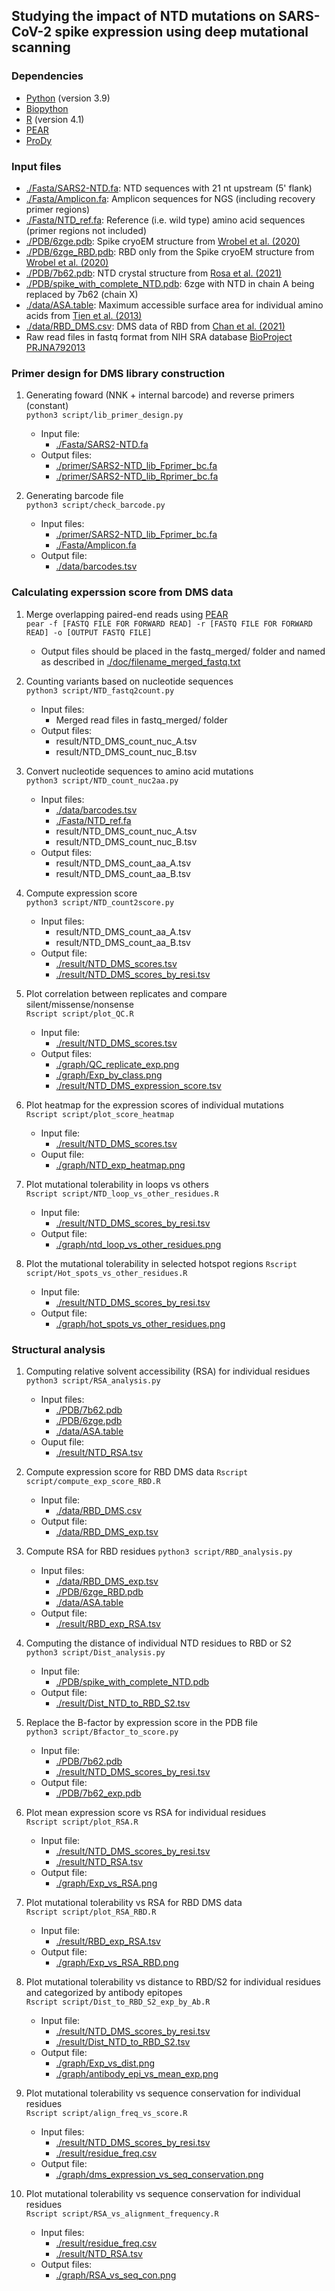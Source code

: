 ## Studying the impact of NTD mutations on SARS-CoV-2 spike expression using deep mutational scanning

### Dependencies
* [Python](https://www.python.org/) (version 3.9)
* [Biopython](https://github.com/biopython/biopython)
* [R](https://www.r-project.org/) (version 4.1)
* [PEAR](https://github.com/tseemann/PEAR)
* [ProDy](http://prody.csb.pitt.edu/)

### Input files
* [./Fasta/SARS2-NTD.fa](./Fasta/SARS2-NTD.fa): NTD sequences with 21 nt upstream (5' flank)
* [./Fasta/Amplicon.fa](./Fasta/Amplicon.fa): Amplicon sequences for NGS (including recovery primer regions)
* [./Fasta/NTD_ref.fa](./Fasta/NTD_ref.fa): Reference (i.e. wild type) amino acid sequences (primer regions not included)
* [./PDB/6zge.pdb](./PDB/6zge.pdb): Spike cryoEM structure from [Wrobel et al. (2020)](https://www.nature.com/articles/s41594-020-0468-7)
* [./PDB/6zge_RBD.pdb](./PDB/6zge_RBD.pdb): RBD only from the Spike cryoEM structure from [Wrobel et al. (2020)](https://www.nature.com/articles/s41594-020-0468-7)
* [./PDB/7b62.pdb](./PDB/7b62.pdb): NTD crystal structure from [Rosa et al. (2021)](https://www.science.org/doi/10.1126/sciadv.abg7607)
* [./PDB/spike_with_complete_NTD.pdb](./PDB/spike_with_complete_NTD.pdb): 6zge with NTD in chain A being replaced by 7b62 (chain X)
* [./data/ASA.table](./data/ASA.table): Maximum accessible surface area for individual amino acids from [Tien et al. (2013)](https://journals.plos.org/plosone/article?id=10.1371/journal.pone.0080635)
* [./data/RBD_DMS.csv](./data/RBD_DMS.csv): DMS data of RBD from [Chan et al. (2021)](https://www.science.org/doi/10.1126/sciadv.abf1738)
* Raw read files in fastq format from NIH SRA database [BioProject PRJNA792013](https://www.ncbi.nlm.nih.gov/bioproject/PRJNA792013)

### Primer design for DMS library construction
1. Generating foward (NNK + internal barcode) and reverse primers (constant)   
``python3 script/lib_primer_design.py``
    - Input file:
      - [./Fasta/SARS2-NTD.fa](./Fasta/SARS2-NTD.fa)
    - Output files:
      - [./primer/SARS2-NTD_lib_Fprimer_bc.fa](./primer/SARS2-NTD_lib_Fprimer_bc.fa)
      - [./primer/SARS2-NTD_lib_Rprimer_bc.fa](./primer/SARS2-NTD_lib_Rprimer_bc.fa)

2. Generating barcode file   
``python3 script/check_barcode.py``
    - Input files:
      - [./primer/SARS2-NTD_lib_Fprimer_bc.fa](./primer/SARS2-NTD_lib_Fprimer_bc.fa)
      - [./Fasta/Amplicon.fa](./Fasta/Amplicon.fa)
    - Output file:
      - [./data/barcodes.tsv](./data/barcodes.tsv)

### Calculating experssion score from DMS data
1. Merge overlapping paired-end reads using [PEAR](https://github.com/tseemann/PEAR)   
``pear -f [FASTQ FILE FOR FORWARD READ] -r [FASTQ FILE FOR FORWARD READ] -o [OUTPUT FASTQ FILE]``   
    - Output files should be placed in the fastq_merged/ folder and named as described in [./doc/filename_merged_fastq.txt](./doc/filename_merged_fastq.txt)

2. Counting variants based on nucleotide sequences   
``python3 script/NTD_fastq2count.py``   
    - Input files:
      - Merged read files in fastq_merged/ folder
    - Output files:
      - result/NTD_DMS_count_nuc_A.tsv
      - result/NTD_DMS_count_nuc_B.tsv

3. Convert nucleotide sequences to amino acid mutations   
``python3 script/NTD_count_nuc2aa.py``   
    - Input files:
      - [./data/barcodes.tsv](./data/barcodes.tsv)
      - [./Fasta/NTD_ref.fa](./Fasta/NTD_ref.fa)
      - result/NTD_DMS_count_nuc_A.tsv
      - result/NTD_DMS_count_nuc_B.tsv
    - Output files:
      - result/NTD_DMS_count_aa_A.tsv
      - result/NTD_DMS_count_aa_B.tsv

4. Compute expression score   
``python3 script/NTD_count2score.py``   
    - Input files:
      - result/NTD_DMS_count_aa_A.tsv
      - result/NTD_DMS_count_aa_B.tsv
    - Output file:
      - [./result/NTD_DMS_scores.tsv](./result/NTD_DMS_scores.tsv)
      - [./result/NTD_DMS_scores_by_resi.tsv](./result/NTD_DMS_scores_by_resi.tsv)

5. Plot correlation between replicates and compare silent/missense/nonsense   
``Rscript script/plot_QC.R``   
    - Input file:
      - [./result/NTD_DMS_scores.tsv](./result/NTD_DMS_scores.tsv)
    - Output files:
      - [./graph/QC_replicate_exp.png](./graph/QC_replicate_exp.png)
      - [./graph/Exp_by_class.png](./graph/Exp_by_class.png)
      - [./result/NTD_DMS_expression_score.tsv](./result/NTD_DMS_expression_score.tsv)

6. Plot heatmap for the expression scores of individual mutations   
``Rscript script/plot_score_heatmap``   
    - Input file:
      - [./result/NTD_DMS_scores.tsv](./result/NTD_DMS_scores.tsv)
    - Ouput file:
      - [./graph/NTD_exp_heatmap.png](./graph/NTD_exp_heatmap.png)

7. Plot mutational tolerability in loops vs others   
``Rscript script/NTD_loop_vs_other_residues.R``   
    - Input file:
      - [./result/NTD_DMS_scores_by_resi.tsv](./result/NTD_DMS_scores_by_resi.tsv)
    - Output file:
      - [./graph/ntd_loop_vs_other_residues.png](./graph/ntd_loop_vs_other_residues.png)
    
8. Plot the mutational tolerability in selected hotspot regions
``Rscript script/Hot_spots_vs_other_residues.R``   
    - Input file:
      - [./result/NTD_DMS_scores_by_resi.tsv](./result/NTD_DMS_scores_by_resi.tsv)
    - Output file:
      - [./graph/hot_spots_vs_other_residues.png](./graph/hot_spots_vs_other_residues.png)
      
### Structural analysis
1. Computing relative solvent accessibility (RSA) for individual residues   
``python3 script/RSA_analysis.py``   
    - Input files:
      - [./PDB/7b62.pdb](./PDB/7b62.pdb)
      - [./PDB/6zge.pdb](./PDB/6zge.pdb)
      - [./data/ASA.table](./data/ASA.table)
    - Ouput file:
      - [./result/NTD_RSA.tsv](./result/NTD_RSA.tsv)

2. Compute expression score for RBD DMS data
``Rscript script/compute_exp_score_RBD.R``
      - Input file:
        - [./data/RBD_DMS.csv](./data/RBD_DMS.csv)
      - Output file:
        - [./data/RBD_DMS_exp.tsv](./data/RBD_DMS_exp.tsv)

3. Compute RSA for RBD residues
``python3 script/RBD_analysis.py``
    - Input files:
      - [./data/RBD_DMS_exp.tsv](./data/RBD_DMS_exp.tsv)
      - [./PDB/6zge_RBD.pdb](./PDB/6zge_RBD.pdb)
      - [./data/ASA.table](./data/ASA.table)
    - Output file:
      - [./result/RBD_exp_RSA.tsv](./result/RBD_exp_RSA.tsv)

4. Computing the distance of individual NTD residues to RBD or S2   
``python3 script/Dist_analysis.py``   
    - Input file:
      - [./PDB/spike_with_complete_NTD.pdb](./PDB/spike_with_complete_NTD.pdb)
    - Output file:
      - [./result/Dist_NTD_to_RBD_S2.tsv](./result/Dist_NTD_to_RBD_S2.tsv)

5. Replace the B-factor by expression score in the PDB file   
``python3 script/Bfactor_to_score.py``   
    - Input file:
      - [./PDB/7b62.pdb](./PDB/7b62.pdb)
      - [./result/NTD_DMS_scores_by_resi.tsv](./result/NTD_DMS_scores_by_resi.tsv)
    - Output file:
      - [./PDB/7b62_exp.pdb](./PDB/7b62_exp.pdb)

6. Plot mean expression score vs RSA for individual residues   
``Rscript script/plot_RSA.R``   
    - Input file:
      - [./result/NTD_DMS_scores_by_resi.tsv](./result/NTD_DMS_scores_by_resi.tsv)
      - [./result/NTD_RSA.tsv](./result/NTD_RSA.tsv)
    - Output file:
      - [./graph/Exp_vs_RSA.png](./graph/Exp_vs_RSA.png)

7. Plot mutational tolerability vs RSA for RBD DMS data   
``Rscript script/plot_RSA_RBD.R``   
    - Input file:
      - [./result/RBD_exp_RSA.tsv](./result/RBD_exp_RSA.tsv)
    - Output file:
      - [./graph/Exp_vs_RSA_RBD.png](./graph/Exp_vs_RSA_RBD.png)

8. Plot mutational tolerability vs distance to RBD/S2 for individual residues and categorized by antibody epitopes   
``Rscript script/Dist_to_RBD_S2_exp_by_Ab.R``   
    - Input file:
      - [./result/NTD_DMS_scores_by_resi.tsv](./result/NTD_DMS_scores_by_resi.tsv)
      - [./result/Dist_NTD_to_RBD_S2.tsv](./result/Dist_NTD_to_RBD_S2.tsv)
    - Output file:
      - [./graph/Exp_vs_dist.png](./graph/Exp_vs_dist.png)
      - [./graph/antibody_epi_vs_mean_exp.png](./graph/antibody_epi_vs_mean_exp.png)

9. Plot mutational tolerability vs sequence conservation for individual residues   
``Rscript script/align_freq_vs_score.R``   
    - Input files:
      - [./result/NTD_DMS_scores_by_resi.tsv](./result/NTD_DMS_scores_by_resi.tsv)
      - [./result/residue_freq.csv](./result/residue_freq.csv)
    - Output file:
      - [./graph/dms_expression_vs_seq_conservation.png](./graph/dms_expression_vs_seq_conservation.png)
 
10. Plot mutational tolerability vs sequence conservation for individual residues   
``Rscript script/RSA_vs_alignment_frequency.R``   
    - Input files:
      - [./result/residue_freq.csv](./result/residue_freq.csv)
      - [./result/NTD_RSA.tsv](./result/NTD_RSA.tsv)
    - Output files:
      - [./graph/RSA_vs_seq_con.png](./graph/RSA_vs_seq_con.png)
